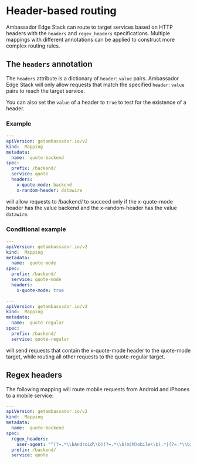 # Header-based routing

Ambassador Edge Stack can route to target services based on HTTP headers with the `headers` and `regex_headers` specifications. Multiple mappings with different annotations can be applied to construct more complex routing rules.

## The `headers` annotation

The `headers` attribute is a dictionary of `header`: `value` pairs. Ambassador Edge Stack will only allow requests that match the specified `header`: `value` pairs to reach the target service.

You can also set the `value` of a header to `true` to test for the existence of a header.

### Example

```yaml
---
apiVersion: getambassador.io/v2
kind:  Mapping
metadata:
  name:  quote-backend
spec:
  prefix: /backend/
  service: quote
  headers:
    x-quote-mode: backend
    x-random-header: datawire
```

will allow requests to /backend/ to succeed only if the x-quote-mode header has the value backend and the x-random-header has the value `datawire`.

### Conditional example

```yaml
---
apiVersion: getambassador.io/v2
kind:  Mapping
metadata:
  name:  quote-mode
spec:
  prefix: /backend/
  service: quote-mode
  headers:
    x-quote-mode: true

---
apiVersion: getambassador.io/v2
kind:  Mapping
metadata:
  name:  quote-regular
spec:
  prefix: /backend/
  service: quote-regular
```

will send requests that contain the x-quote-mode header to the quote-mode target, while routing all other requests to the quote-regular target.

## Regex headers

The following mapping will route mobile requests from Android and iPhones to a mobile service:

```yaml
---
apiVersion: getambassador.io/v2
kind:  Mapping
metadata:
  name:  quote-backend
spec:
  regex_headers:
    user-agent: "^(?=.*\\bAndroid\\b)(?=.*\\b(m|M)obile\\b).*|(?=.*\\biPhone\\b)(?=.*\\b(m|M)obile\\b).*$"
  prefix: /backend/
  service: quote
```

